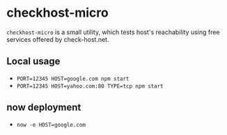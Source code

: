 # checkhost-micro

`checkhost-micro` is a small utility, which tests host's reachability using
free services offered by check-host.net.

## Local usage

 * `PORT=12345 HOST=google.com npm start`
 * `PORT=12345 HOST=yahoo.com:80 TYPE=tcp npm start`

## now deployment

 * `now -e HOST=google.com`
